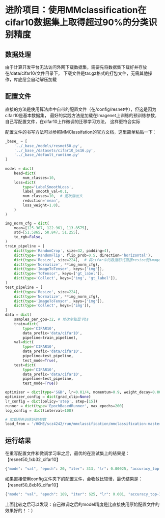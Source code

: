 # 进阶项目：使用MMclassification在cifar10数据集上取得超过90%的分类识别精度


## 数据处理
由于计算开发平台无法访问外网下载数据集，需要先将数据集下载好并存放在/data/cifar10/文件目录下，
下载文件是tar.gz格式的打包文件，无需其他操作，库底层会自动解压加载


## 配置文件
直接的方法是使用算法库中自带的配置文件（在/config/resnet中），但这是因为cifar10是基本数据集，
最好的实践方法是加载在Imagenet上训练的预训练参数，自己写配置文件，在cifar10上作微调的迁移学习方法，
这样更符合实际


配置文件的书写方法可以参照MMClassifation的官方文档，这里简单粘贴一下：

```python
_base_ = [
    '../_base_/models/resnet50.py',
    '../_base_/datasets/cifar10_bs16.py', 
    '../_base_/default_runtime.py'
]
 
model = dict(
    head=dict(
        num_classes=10,
    loss=dict(
        type='LabelSmoothLoss',
        label_smooth_val=0.1,
        num_classes=10,  # 更改输出头
        reduction='mean',
        loss_weight=1.0),
    )
)

img_norm_cfg = dict(
    mean=[125.307, 122.961, 113.8575],
    std=[51.5865, 50.847, 51.255],
    to_rgb=False,
)
train_pipeline = [
    dict(type='RandomCrop', size=32, padding=4),
    dict(type='RandomFlip', flip_prob=0.5, direction='horizontal'),
    dict(type='Resize', size=224),  # 将cifar中的数据形式直接resize到imageNet输入大小
    dict(type='Normalize', **img_norm_cfg),
    dict(type='ImageToTensor', keys=['img']),
    dict(type='ToTensor', keys=['gt_label']),
    dict(type='Collect', keys=['img', 'gt_label']),
]
test_pipeline = [
    dict(type='Resize', size=224),
    dict(type='Normalize', **img_norm_cfg),
    dict(type='ImageToTensor', keys=['img']),
    dict(type='Collect', keys=['img']),
]
data = dict(
    samples_per_gpu=32, # 修改单张显卡bs
    train=dict(
        type='CIFAR10',
        data_prefix='data/cifar10', 
        pipeline=train_pipeline),
    val=dict(
        type='CIFAR10',
        data_prefix='data/cifar10',
        pipeline=test_pipeline,
        test_mode=True),
    test=dict(
        type='CIFAR10',
        data_prefix='data/cifar10',
        pipeline=test_pipeline,
        test_mode=True))

optimizer = dict(type='SGD', lr=0.01/4, momentum=0.9, weight_decay=0.0001)  # 微调学习率
optimizer_config = dict(grad_clip=None)
lr_config = dict(policy='step', step=[15])
runner = dict(type='EpochBasedRunner', max_epochs=200)
log_config = dict(interval=100)

# 加载预先训练好的参数
load_from = '/HOME/scz4242/run/mmclassification/mmclassification-master/checkpoints/resnet50_8xb32_in1k_20210831-ea4938fc.pth'
```

## 运行结果

在重写配置文件和微调学习率之后，最优的在测试集上的结果是：【resnet50_1xb32_cifar10】
```python
{"mode": "val", "epoch": 20, "iter": 313, "lr": 0.00025, "accuracy_top-1": 97.23, "accuracy_top-5": 99.92}
```

如果直接使用config文件夹下的配置文件，会收敛比较慢，最优结果是：【resnet50_8xb16_cifar10】
```python
{"mode": "val", "epoch": 189, "iter": 625, "lr": 0.001, "accuracy_top-1": 95.11, "accuracy_top-5": 99.84}
```

上面比较之后可以发现：自己微调之后的model精度是比直接使用原始配置文件的效果好的！：）


